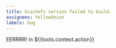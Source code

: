 ```yaml
---
title: bcachefs version failed to build.
assignees: YellowOnion
labels: bug
---
```


EERRRR! in ${{tools.context.action}}
